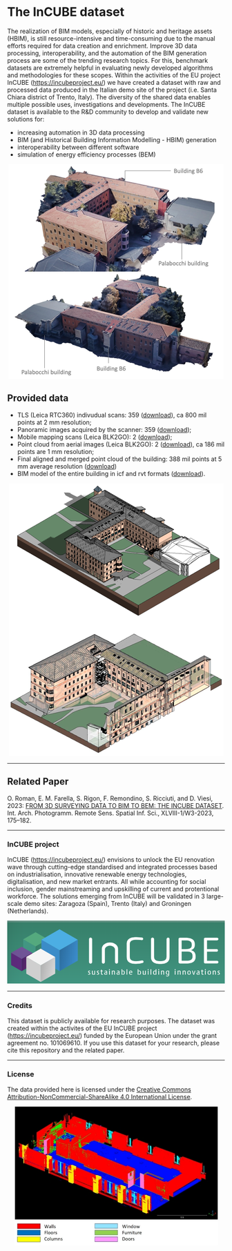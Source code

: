 # The InCUBE dataset

The realization of BIM models, especially of historic and heritage assets (HBIM), is still resource-intensive and time-consuming due to the manual efforts required for data creation and enrichment. Improve 3D data processing, interoperability, and the automation of the BIM generation process are some of the trending research topics. For this, benchmark datasets are extremely helpful in evaluating newly developed algorithms and methodologies for these scopes. 
Within the activities of the EU project InCUBE (https://incubeproject.eu/) we have created a dataset with raw and processed data produced in the Italian demo site of the project (i.e. Santa Chiara district of Trento, Italy). 
The diversity of the shared data enables multiple possible uses, investigations and developments. The InCUBE dataset is available to the R&D community to develop and validate new solutions for:
- increasing automation in 3D data processing
- BIM (and Historical Building Information Modelling - HBIM) generation
- interoperability between different software
- simulation of energy efficiency processes (BEM)

<p align="center"><img src="https://github.com/3DOM-FBK/InCUBE/blob/master/images/overview.png"></p>

## Provided data
* TLS (Leica RTC360) indivudual scans: 359 (<a href="https://fbk.sharepoint.com/:f:/s/BENCHMARKS/Ep7AhOknoMdFubTQu4E4s8ABVAMNsavEFPl0Odzd-wIfCA">download</a>), ca 800 mil points at 2 mm resolution;
* Panoramic images acquired by the scanner: 359 (<a href="https://fbk.sharepoint.com/:f:/s/BENCHMARKS/Evi9Km0vHTZJpWOZhMjWsnwBSLx8UzQeR3_NYGdjv40gDg">download</a>);
* Mobile mapping scans (Leica BLK2GO): 2 (<a href="https://fbk.sharepoint.com/:f:/s/BENCHMARKS/Eoqkk3ov9tZPgxJ4LXt5kY0BTX__2v6H5LUmlbYDZ4G-6Q">download</a>);
* Point cloud from aerial images (Leica BLK2GO): 2 (<a href="https://fbk.sharepoint.com/:f:/s/BENCHMARKS/ErB81e3H9RxDtJRn_ROeB74BM-6nEi54wyTtyXpJjSLkKw">download</a>), ca 186 mil points are 1 mm resolution;
* Final aligned and merged point cloud of the building: 388 mil points at 5 mm average resolution (<a href="https://fbk.sharepoint.com/:f:/s/BENCHMARKS/EnEkFwv00z1Gk8u98hOcgrIBbqpUK4mPBVNncapfa6vFYQ?e=CoRWVB">download</a>)
* BIM model of the entire building in icf and rvt formats (<a href="https://fbk.sharepoint.com/:f:/s/BENCHMARKS/EisrLk3SxzNMrLgiEJu3LDsBz2kukBv5RViJuTGRHBFbLw">download</a>).

<p align="center"><img src="https://github.com/3DOM-FBK/InCUBE/blob/master/images/BIM.png"></p>

_________________________________________________________________________
## Related Paper
O. Roman, E. M. Farella, S. Rigon, F. Remondino, S. Ricciuti, and D. Viesi, 2023: <a href="https://isprs-archives.copernicus.org/articles/XLVIII-1-W3-2023/175/2023/" target=page>FROM 3D SURVEYING DATA TO BIM TO BEM: THE INCUBE DATASET</a>. Int. Arch. Photogramm. Remote Sens. Spatial Inf. Sci., XLVIII-1/W3-2023, 175–182.

_________________________________________________________________________
### InCUBE project
InCUBE (https://incubeproject.eu/) envisions to unlock the EU renovation wave through cutting-edge standardised and integrated processes based on industrialisation, innovative renewable energy technologies, digitalisation, and new market entrants. All while accounting for social inclusion, gender mainstreaming and upskilling of current and protentional workforce. The solutions emerging from InCUBE will be validated in 3 large-scale demo sites: Zaragoza (Spain), Trento (Italy) and Groningen (Netherlands). 
<p align="center"><img src="https://github.com/3DOM-FBK/InCUBE/blob/master/images/logo.png"></p>

_________________________________________________________________________
### Credits
This dataset is publicly available for research purposes. The dataset was created within the activites of the EU InCUBE project (https://incubeproject.eu/) funded by the European Union under the grant agreement no. 101069610.
If you use this dataset for your research, please cite this repository and the related paper.

_________________________________________________________________________
### License
The data provided here is licensed under the [Creative Commons Attribution-NonCommercial-ShareAlike 4.0 International License](https://creativecommons.org/licenses/by-nc-sa/4.0/).

<p align="center" width="471px"><img src="https://github.com/3DOM-FBK/InCUBE/blob/master/images/classification.jpg"></p>

